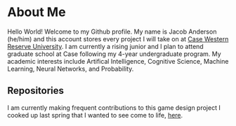 # About Me

Hello World! Welcome to my Github profile. My name is Jacob Anderson (he/him) and this account stores every project I will take on at [Case Western Reserve University](https://case.edu/). I am currently a rising junior and I plan to attend graduate school at Case following my 4-year undergraduate program. My academic interests include Artifical Intelligence, Cognitive Science, Machine Learning, Neural Networks, and Probability.

<!--
**jmanderson0119/jmanderson0119** is a ✨ _special_ ✨ repository because its `README.md` (this file) appears on your GitHub profile.

Here are some ideas to get you started:

- 🔭 I’m currently working on ...
- 🌱 I’m currently learning ...
- 👯 I’m looking to collaborate on ...
- 🤔 I’m looking for help with ...
- 💬 Ask me about ...
- 📫 How to reach me: ...
- 😄 Pronouns: ...
- ⚡ Fun fact: ...
-->

## Repositories

I am currently making frequent contributions to this game design project I cooked up last spring that I wanted to see come to life, [here](https://github.com/jmanderson0119/atlas-cosmic-courier).
